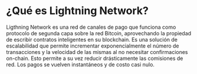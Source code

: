 # ¿Qué es Lightning Network?

Ligthning Network es una red de canales de pago que funciona como protocolo de segunda capa sobre la red Bitcoin, aprovechando la propiedad de escribir contratos inteligentes en su blockchain. Es una solución de escalabilidad que permite incrementar exponencialmente el número de transacciones y la velocidad de las mismas al no necesitar confirmaciones on-chain. Esto permite a su vez reducir drásticamente las comisiones de red. Los pagos se vuelven instantáneos y de costo casi nulo.
